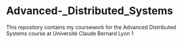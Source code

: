 # Advanced-_Distributed_Systems
This repository contains my coursework for the Advanced Distributed Systems course at Université Claude Bernard Lyon 1
